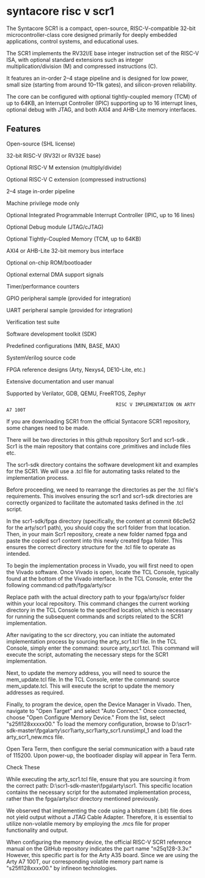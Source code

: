 # syntacore risc v scr1

The Syntacore SCR1 is a compact, open-source, RISC-V-compatible 32-bit microcontroller-class core designed primarily for deeply embedded applications, control systems, and educational uses.

The SCR1 implements the RV32I/E base integer instruction set of the RISC-V ISA, with optional standard extensions such as integer multiplication/division (M) and compressed instructions (C).

It features an in-order 2–4 stage pipeline and is designed for low power, small size (starting from around 10–11k gates), and silicon-proven reliability.

The core can be configured with optional tightly-coupled memory (TCM) of up to 64KB, an Interrupt Controller (IPIC) supporting up to 16 interrupt lines, optional debug with JTAG, and both AXI4 and AHB-Lite memory interfaces.

## Features

 Open-source (SHL license)
 
32-bit RISC-V (RV32I or RV32E base)

Optional RISC-V M extension (multiply/divide)

Optional RISC-V C extension (compressed instructions)

2–4 stage in-order pipeline

Machine privilege mode only

Optional Integrated Programmable Interrupt Controller (IPIC, up to 16 lines)

Optional Debug module (JTAG/cJTAG)

Optional Tightly-Coupled Memory (TCM, up to 64KB)

AXI4 or AHB-Lite 32-bit memory bus interface

Optional on-chip ROM/bootloader

Optional external DMA support signals

Timer/performance counters

GPIO peripheral sample (provided for integration)

UART peripheral sample (provided for integration)

Verification test suite

Software development toolkit (SDK)

Predefined configurations (MIN, BASE, MAX)

SystemVerilog source code

FPGA reference designs (Arty, Nexys4, DE10-Lite, etc.)

Extensive documentation and user manual

Supported by Verilator, GDB, QEMU, FreeRTOS, Zephyr





                                            RISC V IMPLEMENTATION ON ARTY A7 100T
 
If you are downloading SCR1 from the official Syntacore SCR1 repository, some changes need to be made.

There will be two directories in this github repository  Scr1  and  scr1-sdk . Scr1 is the main repository that contains core ,primitives and include files etc.


The scr1-sdk directory contains the software development kit and examples for the SCR1. We will use a .tcl file for automating tasks related to the implementation process.

Before proceeding, we need to rearrange the directories as per the .tcl file's requirements. This involves ensuring the scr1 and scr1-sdk directories are correctly organized to facilitate the automated tasks defined in the .tcl script.


In the scr1-sdk/fpga directory (specifically, the content at commit 66c9e52 for the arty/scr1 path), you should copy the scr1 folder from that location. Then, in your main Scr1 repository, create a new folder named fpga and paste the copied scr1 content into this newly created fpga folder. This ensures the correct directory structure for the .tcl file to operate as intended.

To begin the implementation process in Vivado, you will first need to open the Vivado software. Once Vivado is open, locate the TCL Console, typically found at the bottom of the Vivado interface. In the TCL Console, enter the following command:cd path/fpga/arty/scr

Replace path with the actual directory path to your fpga/arty/scr folder within your local repository. This command changes the current working directory in the TCL Console to the specified location, which is necessary for running the subsequent commands and scripts related to the SCR1 implementation.

After navigating to the scr directory, you can initiate the automated implementation process by sourcing the arty_scr1.tcl file. In the TCL Console, simply enter the command: source arty_scr1.tcl. This command will execute the script, automating the necessary steps for the SCR1 implementation.


Next, to update the memory address, you will need to source the mem_update.tcl file. In the TCL Console, enter the command: source mem_update.tcl. This will execute the script to update the memory addresses as required.



Finally, to program the device, open the Device Manager in Vivado. Then, navigate to "Open Target" and select "Auto Connect." Once connected, choose "Open Configure Memory Device." From the list, select "s25fl128xxxxx00." To load the memory configuration, browse to D:\scr1-sdk-master\fpga\arty\scr1\arty_scr1\arty_scr1.runs\impl_1 and load the arty_scr1_new.mcs file.


Open Tera Term, then configure the serial communication with a baud rate of 115200. Upon power-up, the bootloader display will appear in Tera Term.





Check These

While executing the arty_scr1.tcl file, ensure that you are sourcing it from the correct path: D:\scr1-sdk-master\fpga\arty\scr1. This specific location contains the necessary script for the automated implementation process, rather than the fpga/arty/scr directory mentioned previously.

We observed that implementing the code using a bitstream (.bit) file does not yield output without a JTAG Cable Adapter. Therefore, it is essential to utilize non-volatile memory by employing the .mcs file for proper functionality and output.

When configuring the memory device, the official RISC-V SCR1 reference manual on the GitHub repository indicates the part name "n25q128-3.3v." However, this specific part is for the Arty A35 board. Since we are using the Arty A7 100T, our corresponding volatile memory part name is "s25fl128xxxx00." by  infineon technologies.


